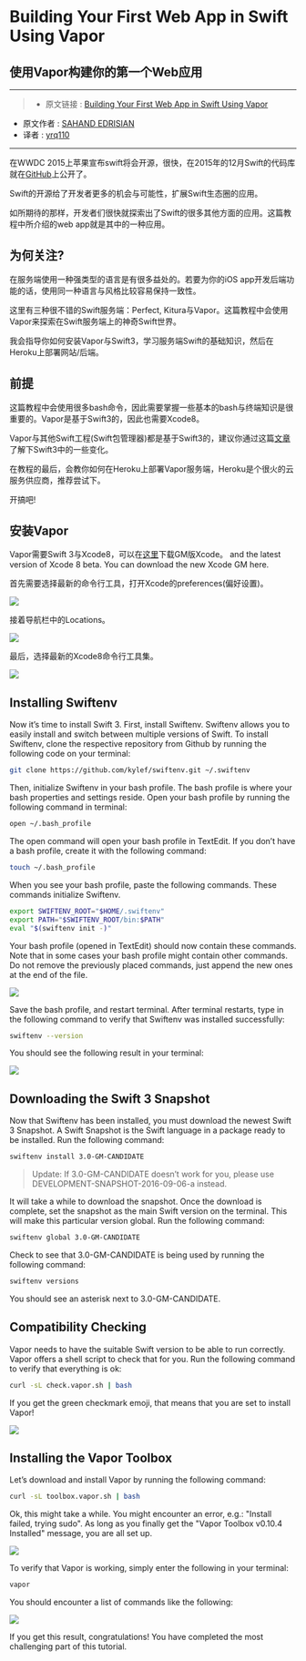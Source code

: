 # Building Your First Web App in Swift Using Vapor
## 使用Vapor构建你的第一个Web应用

***

>* 原文链接 : [Building Your First Web App in Swift Using Vapor](http://www.appcoda.com/server-side-swift-vapor/)
* 原文作者 : [SAHAND EDRISIAN](http://www.appcoda.com/author/sahandedrisian/)
* 译者 : [yrq110](https://github.com/yrq110)

***

在WWDC 2015上苹果宣布swift将会开源，很快，在2015年的12月Swift的代码库就在[GitHub](https://github.com/apple/swift)上公开了。

Swift的开源给了开发者更多的机会与可能性，扩展Swift生态圈的应用。

如所期待的那样，开发者们很快就探索出了Swift的很多其他方面的应用。这篇教程中所介绍的web app就是其中的一种应用。

## 为何关注?

在服务端使用一种强类型的语言是有很多益处的。若要为你的iOS app开发后端功能的话，使用同一种语言与风格比较容易保持一致性。

这里有三种很不错的Swift服务端：Perfect, Kitura与Vapor。这篇教程中会使用Vapor来探索在Swift服务端上的神奇Swift世界。

我会指导你如何安装Vapor与Swift3，学习服务端Swift的基础知识，然后在Heroku上部署网站/后端。

## 前提

这篇教程中会使用很多bash命令，因此需要掌握一些基本的bash与终端知识是很重要的。Vapor是基于Swift3的，因此也需要Xcode8。

Vapor与其他Swift工程(Swift包管理器)都是基于Swift3的，建议你通过这篇[文章](https://github.com/yrq110/Some_IOS_Tutorials_With_Swift/blob/master/What%E2%80%99s%20New%20in%20Swift%203.md)了解下Swift3中的一些变化。

在教程的最后，会教你如何在Heroku上部署Vapor服务端，Heroku是个很火的云服务供应商，推荐尝试下。

开搞吧!

## 安装Vapor

Vapor需要Swift 3与Xcode8，可以在[这里](https://developer.apple.com/download/)下载GM版Xcode。 and the latest version of Xcode 8 beta. You can download the new Xcode GM here.

首先需要选择最新的命令行工具，打开Xcode的preferences(偏好设置)。

![](http://www.appcoda.com/wp-content/uploads/2016/09/s1.png)

接着导航栏中的Locations。

![](http://www.appcoda.com/wp-content/uploads/2016/09/s3-1024x653.png)

最后，选择最新的Xcode8命令行工具集。

![](http://www.appcoda.com/wp-content/uploads/2016/09/s4-1024x666.png)

## Installing Swiftenv

Now it’s time to install Swift 3. First, install Swiftenv. Swiftenv allows you to easily install and switch between multiple versions of Swift. To install Swiftenv, clone the respective repository from Github by running the following code on your terminal:

```bash
git clone https://github.com/kylef/swiftenv.git ~/.swiftenv
```

Then, initialize Swiftenv in your bash profile. The bash profile is where your bash properties and settings reside. Open your bash profile by running the following command in terminal:

```bash
open ~/.bash_profile
```

The open command will open your bash profile in TextEdit. If you don’t have a bash profile, create it with the following command:

```bash
touch ~/.bash_profile
```

When you see your bash profile, paste the following commands. These commands initialize Swiftenv.

```bash
export SWIFTENV_ROOT="$HOME/.swiftenv"
export PATH="$SWIFTENV_ROOT/bin:$PATH"
eval "$(swiftenv init -)"
```

Your bash profile (opened in TextEdit) should now contain these commands. Note that in some cases your bash profile might contain other commands. Do not remove the previously placed commands, just append the new ones at the end of the file.

![](http://www.appcoda.com/wp-content/uploads/2016/09/s6-1024x682.png)

Save the bash profile, and restart terminal. After terminal restarts, type in the following command to verify that Swiftenv was installed successfully:

```bash
swiftenv --version
```

You should see the following result in your terminal:

![](http://www.appcoda.com/wp-content/uploads/2016/09/s7-1024x643.png)

## Downloading the Swift 3 Snapshot

Now that Swiftenv has been installed, you must download the newest Swift 3 Snapshot. A Swift Snapshot is the Swift language in a package ready to be installed. Run the following command:

```bash
swiftenv install 3.0-GM-CANDIDATE
```

> Update: If 3.0-GM-CANDIDATE doesn’t work for you, please use DEVELOPMENT-SNAPSHOT-2016-09-06-a instead.

It will take a while to download the snapshot. Once the download is complete, set the snapshot as the main Swift version on the terminal. This will make this particular version global. Run the following command:

```bash
swiftenv global 3.0-GM-CANDIDATE
```

Check to see that 3.0-GM-CANDIDATE is being used by running the following command:

```bash
swiftenv versions
```

You should see an asterisk next to 3.0-GM-CANDIDATE.

## Compatibility Checking

Vapor needs to have the suitable Swift version to be able to run correctly. Vapor offers a shell script to check that for you. Run the following command to verify that everything is ok:

```bash
curl -sL check.vapor.sh | bash
```

If you get the green checkmark emoji, that means that you are set to install Vapor!

![](http://www.appcoda.com/wp-content/uploads/2016/09/s10-1024x598.png)

## Installing the Vapor Toolbox

Let’s download and install Vapor by running the following command:

```bash
curl -sL toolbox.vapor.sh | bash
```

Ok, this might take a while. You might encounter an error, e.g.: "Install failed, trying sudo". As long as you finally get the "Vapor Toolbox v0.10.4 Installed" message, you are all set up.

![](http://www.appcoda.com/wp-content/uploads/2016/09/s11-1024x601.png)

To verify that Vapor is working, simply enter the following in your terminal:

```bash
vapor
```

You should encounter a list of commands like the following:

![](http://www.appcoda.com/wp-content/uploads/2016/09/s12-1024x588.png)

If you get this result, congratulations! You have completed the most challenging part of this tutorial.
